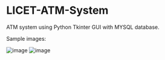 # LICET-ATM-System
ATM system using Python Tkinter GUI with MYSQL database.


Sample images:

![image](https://user-images.githubusercontent.com/76395721/175562543-92d4e32e-cb3a-4562-b4fd-355131e4808a.png)
![image](https://user-images.githubusercontent.com/76395721/175562886-2ee78bab-91ce-493d-b024-1fc681edbe69.png)

